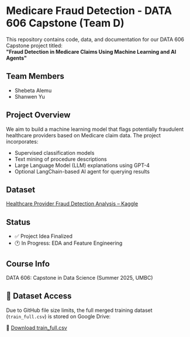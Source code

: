 # Medicare Fraud Detection - DATA 606 Capstone (Team D)

This repository contains code, data, and documentation for our DATA 606 Capstone project titled:  
**"Fraud Detection in Medicare Claims Using Machine Learning and AI Agents"**

## Team Members
- Shebeta Alemu
- Shanwen Yu

## Project Overview
We aim to build a machine learning model that flags potentially fraudulent healthcare providers based on Medicare claim data. The project incorporates:

- Supervised classification models
- Text mining of procedure descriptions
- Large Language Model (LLM) explanations using GPT-4
- Optional LangChain-based AI agent for querying results

## Dataset
[Healthcare Provider Fraud Detection Analysis – Kaggle](https://www.kaggle.com/datasets/rohitrox/healthcare-provider-fraud-detection-analysis)

## Status
- ✅ Project Idea Finalized  
- 🕐 In Progress: EDA and Feature Engineering  

## Course Info
DATA 606: Capstone in Data Science (Summer 2025, UMBC)


## 📁 Dataset Access

Due to GitHub file size limits, the full merged training dataset (`train_full.csv`) is stored on Google Drive:

🔗 [Download train_full.csv](https://drive.google.com/file/d/1ZQ2lYzb_CzJkfF3DxdKyuXf6_3BNSri9/view?usp=sharing)
